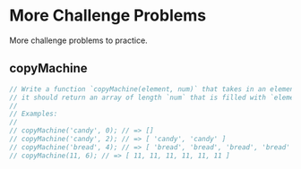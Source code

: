 # More Challenge Problems
More challenge problems to practice. 

## copyMachine
```js
// Write a function `copyMachine(element, num)` that takes in an element and a number
// it should return an array of length `num` that is filled with `element`.
//
// Examples:
//
// copyMachine('candy', 0); // => []
// copyMachine('candy', 2); // => [ 'candy', 'candy' ]
// copyMachine('bread', 4); // => [ 'bread', 'bread', 'bread', 'bread' ]
// copyMachine(11, 6); // => [ 11, 11, 11, 11, 11, 11 ]
```

